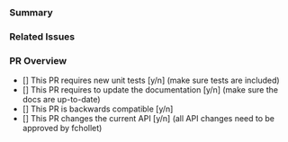 ### Summary

### Related Issues

### PR Overview

- [] This PR requires new unit tests [y/n] (make sure tests are included)
- [] This PR requires to update the documentation [y/n] (make sure the docs are up-to-date)
- [] This PR is backwards compatible [y/n]
- [] This PR changes the current API [y/n] (all API changes need to be approved by fchollet)
